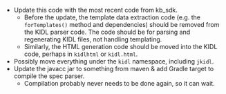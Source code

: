* Update this code with the most recent code from kb_sdk.
  * Before the update, the template data extraction code (e.g. the `forTemplates()` method
    and dependencies) should be removed from the KIDL parser code. The code should be for parsing
    and regenerating KIDL files, not handling templating.
  * Similarly, the HTML generation code should be moved into the KIDL code, perhaps in
    `kidlhtml` or `kidl.html`.
* Possibly move everything under the `kidl` namespace, including `jkidl`.
* Update the javacc jar to something from maven & add Gradle target to compile the spec parser.
  * Compilation probably never needs to be done again, so it can wait.